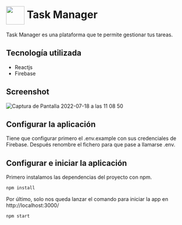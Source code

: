 
# <img align="center" width="50"  src="https://user-images.githubusercontent.com/100128850/179488136-2ed274ee-b2ef-4187-a155-ab813bf6e8fb.png"> Task Manager

Task Manager es una plataforma que te permite gestionar tus tareas. 

## Tecnología utilizada
* Reactjs
* Firebase

## Screenshot
![Captura de Pantalla 2022-07-18 a las 11 08 50](https://user-images.githubusercontent.com/100128850/181705280-922a9dcf-9766-452b-832a-6510092a2766.png)



## Configurar la aplicación
Tiene que configurar primero el .env.example con sus credenciales de Firebase. Después renombre el fichero para que pase a llamarse .env.

## Configurar e iniciar la aplicación

Primero instalamos las dependencias del proyecto con npm.

```bash
npm install
```

Por último, solo nos queda lanzar el comando para iniciar la app en http://localhost:3000/

```bash
npm start
```
